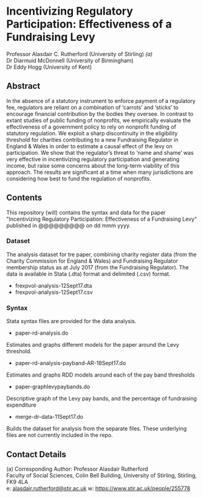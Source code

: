 # Incentivizing Regulatory Participation: Effectiveness of a Fundraising Levy
 
Professor Alasdair C. Rutherford (University of Stirling) *(a)*  
Dr Diarmuid McDonnell (University of Birmingham)  
Dr Eddy Hogg (University of Kent)  

## Abstract
In the absence of a statutory instrument to enforce payment of a regulatory fee, regulators are reliant on a combination of ‘carrots’ and ‘sticks’ to encourage financial contribution by the bodies they oversee. In contrast to extant studies of public funding of nonprofits, we empirically evaluate the effectiveness of a government policy to rely on nonprofit funding of statutory regulation. We exploit a sharp discontinuity in the eligibility threshold for charities contributing to a new Fundraising Regulator in England &amp; Wales in order to estimate a causal effect of the levy on participation. We show that the regulator’s threat to ‘name and shame’ was very effective in incentivizing regulatory participation and generating income, but raise some concerns about the long-term viability of this approach. The results are significant at a time when many jurisdictions are considering how best to fund the regulation of nonprofits.

## Contents
This repository (will) contains the syntax and data for the paper "Incentivizing Regulatory Participation: Effectiveness of a Fundraising Levy" published in @@@@@@@@@ on dd mmm yyyy.

### Dataset
The analysis dataset for tre paper, combining charity register data (from the Charity Commission for England & Wales) and Fundraising Regulator membership status as at July 2017 (from the Fundraising Regulator). The data is available in Stata (.dta) format and delimited (.csv) format.

* frexpvol-analysis-12Sept17.dta  
* frexpvol-analysis-12Sept17.csv

### Syntax
Stata syntax files are provided for the data analysis.

* paper-rd-analysis.do

Estimates and graphs different models for the paper around the Levy threshold.

* paper-rd-analysis-payband-AR-18Sept17.do

Estimates and graphs RDD models around each of the pay band thresholds

* paper-graphlevypaybands.do

Descriptive graph of the Levy pay bands, and the percentage of fundraising expenditure

* merge-dr-data-11Sept17.do

Builds the dataset for analysis from the separate files. These underlying files are not currently included in the repo.

## Contact Details

(a) Corresponding Author: Professor Alasdair Rutherford  
Faculty of Social Sciences, Colin Bell Building, University of Stirling, Stirling, FK9 4LA  
e: alasdair.rutherford@stir.ac.uk w: https://www.stir.ac.uk/people/255778  

